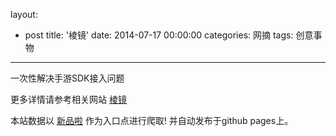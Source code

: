 layout: 
  - post 
title: '棱镜' 
date: 2014-07-17 00:00:00 
categories: 网摘 
tags: 创意事物 
---

一次性解决手游SDK接入问题  

更多详情请参考相关网站 [棱镜](http://www.ljsdk.com/)  

本站数据以 [新品啦](http://xinpinla.com/) 作为入口点进行爬取! 并自动发布于github pages上。  
